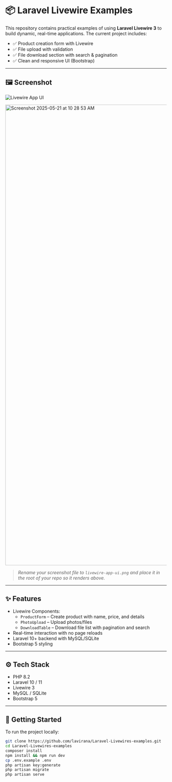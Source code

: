

# 📦 Laravel Livewire Examples

This repository contains practical examples of using **Laravel Livewire 3** to build dynamic, real-time applications. The current project includes:

- ✅ Product creation form with Livewire
- ✅ File upload with validation
- ✅ File download section with search & pagination
- ✅ Clean and responsive UI (Bootstrap)

---

## 🖼️ Screenshot

![Livewire App UI](https://github.com/user-attachments/assets/e2874b11-bce6-4a55-a4bb-98ff168074a4)

<img width="1440" alt="Screenshot 2025-05-21 at 10 28 53 AM" src="https://github.com/user-attachments/assets/b4cbea48-9144-4256-8d74-05346b6820b2" />

> _Rename your screenshot file to `livewire-app-ui.png` and place it in the root of your repo so it renders above._

---

## ✨ Features

- Livewire Components:
  - `ProductForm` – Create product with name, price, and details
  - `PhotoUpload` – Upload photos/files
  - `DownloadTable` – Download file list with pagination and search
- Real-time interaction with no page reloads
- Laravel 10+ backend with MySQL/SQLite
- Bootstrap 5 styling

---

## ⚙️ Tech Stack

- PHP 8.2
- Laravel 10 / 11
- Livewire 3
- MySQL / SQLite
- Bootstrap 5

---

## 🚀 Getting Started

To run the project locally:

```bash
git clone https://github.com/lavirana/Laravel-Livewires-examples.git
cd Laravel-Livewires-examples
composer install
npm install && npm run dev
cp .env.example .env
php artisan key:generate
php artisan migrate
php artisan serve


